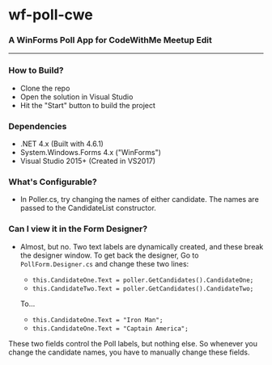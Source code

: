 # wf-poll-cwe

### A WinForms Poll App for CodeWithMe Meetup Edit

----

### How to Build?
- Clone the repo
- Open the solution in Visual Studio 
- Hit the "Start" button to build the project

### Dependencies
- .NET 4.x (Built with 4.6.1)
- System.Windows.Forms 4.x ("WinForms")
- Visual Studio 2015+ (Created in VS2017)

### What's Configurable?
- In Poller.cs, try changing the names of either candidate. The names are passed to the CandidateList constructor.

### Can I view it in the Form Designer?
- Almost, but no. Two text labels are dynamically created, and these break the designer window. To get back the designer, Go to ```PollForm.Designer.cs``` and change these two lines:
    
  - ```this.CandidateOne.Text = poller.GetCandidates().CandidateOne;```
  - ```this.CandidateTwo.Text = poller.GetCandidates().CandidateTwo;```
  
  To...

  - ```this.CandidateOne.Text = "Iron Man";``` 
  - ```this.CandidateOne.Text = "Captain America";```  

These two fields control the Poll labels, but nothing else. So whenever you change the candidate names, you have to manually change these fields.

